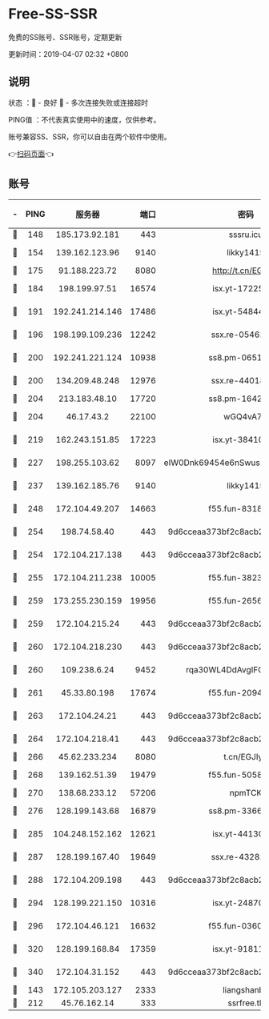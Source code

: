 # Free-SS-SSR

免费的SS账号、SSR账号，定期更新

更新时间：2019-04-07 02:32 +0800

## 说明

状态     ：🙂 - 良好 🙁 - 多次连接失败或连接超时

PING值   ：不代表真实使用中的速度，仅供参考。

账号兼容SS、SSR，你可以自由在两个软件中使用。

👉[扫码页面](https://liesauer.github.io/Free-SS-SSR/)👈

## 账号

|-|PING|服务器|端口|密码|加密方式|区域|
|:----:|:----:|:-----:|-----:|:----:|:----:|:----:|
|🙂|148|185.173.92.181|443|sssru.icu|rc4-md5|RU|
|🙂|154|139.162.123.96|9140|likky1415|aes-256-cfb|JP|
|🙂|175|91.188.223.72|8080|http://t.cn/EGJIyrl|rc4-md5|RU|
|🙂|184|198.199.97.51|16574|isx.yt-17225861|aes-256-cfb|US|
|🙂|191|192.241.214.146|17486|isx.yt-54844272|aes-256-cfb|US|
|🙂|196|198.199.109.236|12242|ssx.re-05462515|aes-256-cfb|US|
|🙂|200|192.241.221.124|10938|ss8.pm-06517363|aes-256-cfb|US|
|🙂|200|134.209.48.248|12976|ssx.re-44018010|aes-256-cfb|US|
|🙂|204|213.183.48.10|17720|ss8.pm-16426576|rc4-md5|RU|
|🙂|204|46.17.43.2|22100|wGQ4vA7D|aes-256-gcm|RU|
|🙂|219|162.243.151.85|17223|isx.yt-38410278|aes-256-cfb|US|
|🙂|227|198.255.103.62|8097|eIW0Dnk69454e6nSwuspv9DmS201tQ0D|aes-256-cfb|US|
|🙂|237|139.162.185.76|9140|likky1415|aes-256-cfb|DE|
|🙂|248|172.104.49.207|14663|f55.fun-83188034|aes-256-cfb|SG|
|🙂|254|198.74.58.40|443|9d6cceaa373bf2c8acb22e60b6a58be6|aes-256-cfb|US|
|🙂|254|172.104.217.138|443|9d6cceaa373bf2c8acb22e60b6a58be6|aes-256-cfb|US|
|🙂|255|172.104.211.238|10005|f55.fun-38234111|aes-256-cfb|US|
|🙂|259|173.255.230.159|19956|f55.fun-26563232|aes-256-cfb|US|
|🙂|259|172.104.215.24|443|9d6cceaa373bf2c8acb22e60b6a58be6|aes-256-cfb|US|
|🙂|260|172.104.218.230|443|9d6cceaa373bf2c8acb22e60b6a58be6|aes-256-cfb|US|
|🙂|260|109.238.6.24|9452|rqa30WL4DdAvgIFG6Fs3znzTa|aes-256-cfb|FR|
|🙂|261|45.33.80.198|17674|f55.fun-20948197|aes-256-cfb|US|
|🙂|263|172.104.24.21|443|9d6cceaa373bf2c8acb22e60b6a58be6|aes-256-cfb|US|
|🙂|264|172.104.218.41|443|9d6cceaa373bf2c8acb22e60b6a58be6|aes-256-cfb|US|
|🙂|266|45.62.233.234|8080|t.cn/EGJIyrl|rc4-md5|CA|
|🙂|268|139.162.51.39|19479|f55.fun-50586096|aes-256-cfb|SG|
|🙂|270|138.68.233.12|57206|npmTCK|rc4-md5|US|
|🙂|276|128.199.143.68|16879|ss8.pm-33663366|aes-256-cfb|SG|
|🙂|285|104.248.152.162|12621|isx.yt-44130776|aes-256-cfb|SG|
|🙂|287|128.199.167.40|19649|ssx.re-43282019|aes-256-cfb|SG|
|🙂|288|172.104.209.198|443|9d6cceaa373bf2c8acb22e60b6a58be6|aes-256-cfb|US|
|🙂|294|128.199.221.150|10316|isx.yt-24870485|aes-256-cfb|SG|
|🙂|296|172.104.46.121|16632|f55.fun-03609182|aes-256-cfb|SG|
|🙂|320|128.199.168.84|17359|isx.yt-91811801|aes-256-cfb|SG|
|🙂|340|172.104.31.152|443|9d6cceaa373bf2c8acb22e60b6a58be6|aes-256-cfb|US|
|🙂|143|172.105.203.127|2333|liangshanbo|chacha20|JP|
|🙂|212|45.76.162.14|333|ssrfree.tk|rc4|SG|

